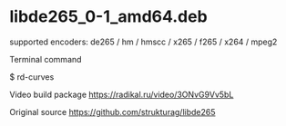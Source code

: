 # libde265_0-1_amd64.deb
supported encoders: de265 / hm / hmscc / x265 / f265 / x264 / mpeg2

Terminal command 

$ rd-curves

Video build package https://radikal.ru/video/3ONvG9Vv5bL

Original source https://github.com/strukturag/libde265
